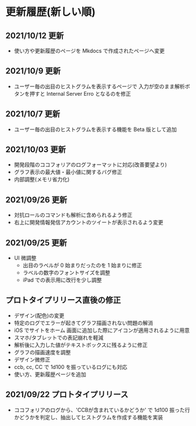 # 更新履歴(新しい順)

## 2021/10/12 更新
- 使い方や更新履歴のページを Mkdocs で作成されたページへ変更

## 2021/10/9 更新
- ユーザー毎の出目のヒストグラムを表示するページで
入力が空のまま解析ボタンを押すと Internal Server Erro となるのを修正

## 2021/10/7 更新
- ユーザー毎の出目のヒストグラムを表示する機能を Beta 版として追加

## 2021/10/03 更新
- 開発段階のココフォリアのログフォーマットに対応(改善要望より)
- グラフ表示の最大値・最小値に関するバグ修正
- 内部調整(メモリ省力化)

## 2021/09/26 更新
- 対抗ロールのコマンドも解析に含められるよう修正
- 右上に開発情報発信アカウントのツイートが表示されるよう変更

## 2021/09/25 更新
- UI 微調整
  - 出目のラベルが 0 始まりだったのを 1 始まりに修正
  - ラベルの数字のフォントサイズを調整
  - iPad での表示用に改行を少し調整

## プロトタイプリリース直後の修正
- デザイン(配色)の変更
- 特定のログでエラーが起きてグラフ描画されない問題の解消
- iOS でサイトをホーム 画面に追加した際にアイコンが適用されるように用意
- スマホ/タブレットでの表記崩れを軽減
- 解析後に入力した値がテキストボックスに残るように修正
- グラフの描画速度を調整
- デザイン微修正
- ccb, cc, CC で 1d100 を振っているログにも対応
- 使い方、更新履歴ページを追加

## 2021/09/22 プロトタイプリリース
- ココフォリアのログから、'CCBが含まれているかどうか' で 1d100 振った行かどうかを判定し、抽出してヒストグラムを作成する機能を実装
